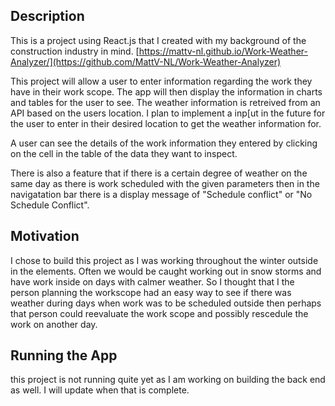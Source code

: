 ## Description

This is a project using React.js that I created with my background of the construction industry in mind. [https://mattv-nl.github.io/Work-Weather-Analyzer/](https://github.com/MattV-NL/Work-Weather-Analyzer)

This project will allow a user to enter information regarding the work they have in their work scope. The app will then display the information in charts and tables for the user to see. The weather information is retreived from an API based on the users location. I plan to implement a inp[ut in the future for the user to enter in their desired location to get the weather information for.

A user can see the details of the work information they entered by clicking on the cell in the table of the data they want to inspect.

There is also a feature that if there is a certain degree of weather on the same day as there is work scheduled with the given parameters then in the navigatation bar there is a display message of "Schedule conflict" or "No Schedule Conflict".

## Motivation

I chose to build this project as I was working throughout the winter outside in the elements. Often we would be caught working out in snow storms and have work inside on days with calmer weather. So I thought that I the person planning the workscope had an easy way to see if there was weather during days when work was to be scheduled outside then perhaps that person could reevaluate the work scope and possibly rescedule the work on another day.

## Running the App

this project is not running quite yet as I am working on building the back end as well. I will update when that is complete.
